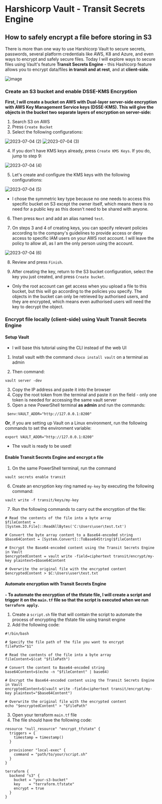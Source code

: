 # Harshicorp Vault - Transit Secrets Engine

## How to safely encrypt a file before storing in S3

There is more than one way to use Harshicorp Vault to secure secrets, passwords, several platform credentials like AWS, K8 and Azure, and even ways to encrypt and safely secure files. Today I will explore ways to secure files using Vault's feature **Transit Secrets Engine** - this Hashicorp feature allows you to encrypt data/files **in transit and at rest**, and at **client-side**.

![image](https://github.com/janeteneto/Harshicorp-Vault/assets/129942042/8da9f268-accd-4340-bcf4-59818f7a4fd9)

### Create an S3 bucket and enable DSSE-KMS Encryption

**First, I will create a bucket on AWS with Dual-layer server-side encryption with AWS Key Management Service keys (DSSE-KMS). This will give the objects in the bucket two separate layers of encryption on server-side:**

1. Search S3 on AWS
2. Press `Create Bucket`
3. Select the following configurations:

![2023-07-04 (2)](https://github.com/janeteneto/Harshicorp-Vault/assets/129942042/e5674ff5-a9be-4de7-b627-a1d4d1afa54e)
![2023-07-04 (3)](https://github.com/janeteneto/Harshicorp-Vault/assets/129942042/7c2dd586-0ffa-4daa-9e61-152990d8189d)

4. If you don't have KMS keys already, press `Create KMS Keys`. If you do, jump to step 9:

![2023-07-04 (4)](https://github.com/janeteneto/Harshicorp-Vault/assets/129942042/794a24a7-67d4-4002-b96d-ac6331858e5c)

5. Let's create and configure the KMS keys with the following configurations:

![2023-07-04 (5)](https://github.com/janeteneto/Harshicorp-Vault/assets/129942042/f711022f-8c9a-4a60-a80b-39368f97b0c3)

- I chose the symmetric key type because no one needs to access this specific bucket on S3 except the owner itself, which means there is no need for a public key as this doesn't need to be shared with anyone.

6. Then press `Next` and add an alias named `test`.

7. On steps 3 and 4 of creating keys, you can specify relevant policies according to the company's guidelines to provide access or deny access to specific IAM users on your AWS root account. I will leave the policy to allow all, as I am the only person using the account.

![2023-07-04 (6)](https://github.com/janeteneto/Harshicorp-Vault/assets/129942042/f6a5f964-2bf1-498e-8a16-117d5c45f8c8)

8. Review and press `Finish`.

9. After creating the key, return to the S3 bucket configuration, select the key you just created, and press `Create bucket`.

- Only the root account can get access when you upload a file to this bucket, but this will go according to the policies you specify. The objects in the bucket can only be retrieved by authorised users, and they are encrypted, which means even authorised users will need the key to decrypt the object.

### Encrypt file locally (client-side) using Vault Transit Secrets Engine

#### Setup Vault
- I will base this tutorial using the CLI instead of the web UI

1. Install vault with the command `choco install vault` on a terminal as admin

2. Then command:
````
vault server -dev
````

3. Copy the IP address and paste it into the browser
4. Copy the root token from the terminal and paste it on the field - only one token is needed for accessing the same vault server
5. Open a new PowerShell terminal **as admin** and run the commands:
````
 $env:VAULT_ADDR="http://127.0.0.1:8200"
````
**Or**, if you are setting up Vault on a Linux environment, run the following commands to set the environment variable:
````
export VAULT_ADDR="http://127.0.0.1:8200"
````

- The vault is ready to be used!

#### Enable Transit Secrets Engine and encrypt a file

1. On the same PowerShell terminal, run the command
````
vault secrets enable transit
````

6. Create an encryption key ring named `my-key` by executing the following command:
````
vault write -f transit/keys/my-key
````
7. Run the following commands to carry out the encryption of the file:

````
# Read the contents of the file into a byte array
$fileContent = [System.IO.File]::ReadAllBytes('C:\Users\user\test.txt')

# Convert the byte array content to a Base64-encoded string
$base64Content = [System.Convert]::ToBase64String($fileContent)

# Encrypt the Base64-encoded content using the Transit Secrets Engine in Vault
$encryptedContent = vault write -field=ciphertext transit/encrypt/my-key plaintext=$base64Content

# Overwrite the original file with the encrypted content
$encryptedContent > $C:\Users\user\test.txt
````

#### Automate encryption with Transit Secrets Engine

**- To automate the encryption of the tfstate file, I will create a script and trigger it on the `main.tf` file so that the script is executed when we run `terraform apply`.**

1. Create a `script.sh` file that will contain the script to automate the process of encrypting the tfstate file using transit engine
2. Add the following code:
````
#!/bin/bash

# Specify the file path of the file you want to encrypt
filePath="$1"

# Read the contents of the file into a byte array
fileContent=$(cat "$filePath")

# Convert the content to Base64-encoded string
base64Content=$(echo -n "$fileContent" | base64)

# Encrypt the Base64-encoded content using the Transit Secrets Engine in Vault
encryptedContent=$(vault write -field=ciphertext transit/encrypt/my-key plaintext="$base64Content")

# Overwrite the original file with the encrypted content
echo "$encryptedContent" > "$filePath"
````

3. Open your terraform `main.tf` file
4. The file should have the following code:
````
resource "null_resource" "encrypt_tfstate" {
  triggers = {
    timestamp = timestamp()
  }

  provisioner "local-exec" {
    command = "path/to/your/script.sh"
  }
}

terraform {
  backend "s3" {
    bucket = "your-s3-bucket"
    key    = "terraform.tfstate"
    encrypt = true
  }
}
````
